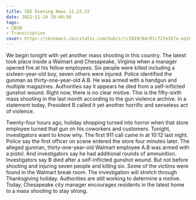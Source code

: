 ```yaml
---
title: CBS Evening News 11.23.22
date: 2022-11-24 19:49:58
tags:
- CBSN
- Transcription
cover: https://cbsnews1.cbsistatic.com/hub/i/r/2019/04/01/727e357a-a126-4138-a2c5-4d3222669d57/thumbnail/640x360/3ff2761028dc5c65cc4f07acd54bcd5c/cbsn2-logo-1920x1080.jpg
---
```

We begin tonight with yet another mass shooting in this country. The latest took place inside a Walmart and Chesapeake, Virginia when a manager opened fire at his fellow employees. Six people were killed including a sixteen-year-old boy, seven others were injured. Police identified the gunman as thirty-one-year-old A.B. He was armed with a handgun and multiple magazines. Authorities say it appears he died from a self-inflicted gunshot wound. Right now, there is no clear motive. This is the fifty-sixth mass shooting in the last month according to the gun violence archive. In a statement today, President B called it yet another horrific and senseless act of violence. 

Twenty-four hours ago, holiday shopping turned into horror when that store employee turned that gun on his coworkers and customers. Tonight, investigators want to know why. The first 911 call came in at 10:12 last night. Police say the first officer on scene entered the store four minutes later. The alleged gunman, thirty-one-year-old Walmart employee A.B was armed with a pistol. And investigators say he had additional rounds of ammunition. Investigators say B died after a self-inflicted gunshot wound. But not before shooting and injuring seven people and killing six. Some of the victims were found in the Walmart break room. The investigation will stretch through Thanksgiving holiday. Authorities are still working to determine a motive. Today, Chesapeake city manager encourages residents in the latest home to a mass shooting to stay strong. 
